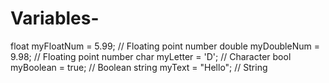 # Variables-
float myFloatNum = 5.99;     // Floating point number double myDoubleNum = 9.98;   // Floating point number char myLetter = 'D';         // Character bool myBoolean = true;       // Boolean string myText = "Hello";     // String
